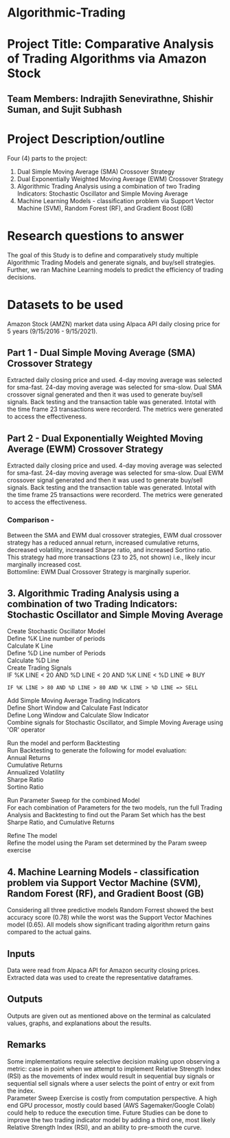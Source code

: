 # Algorithmic-Trading

# Project Title: Comparative Analysis of Trading Algorithms via Amazon Stock

## Team Members: Indrajith Senevirathne, Shishir Suman, and Sujit Subhash

# Project Description/outline
Four (4) parts to the project:
1. Dual Simple Moving Average (SMA) Crossover Strategy
2. Dual Exponentially Weighted Moving Average (EWM) Crossover Strategy 
3. Algorithmic Trading Analysis using a combination of two Trading Indicators: Stochastic Oscillator and Simple Moving Average
4. Machine Learning Models - classification problem via Support Vector Machine (SVM), Random Forest (RF), and Gradient Boost (GB)

# Research questions to answer
The goal of this Study is to define and comparatively study multiple Algorithmic Trading Models and generate signals, and buy/sell strategies.
Further, we ran Machine Learning models to predict the efficiency of trading decisions.

# Datasets to be used
Amazon Stock (AMZN) market data using Alpaca API daily closing price for 5 years (9/15/2016 - 9/15/2021).

## Part 1 - Dual Simple Moving Average (SMA) Crossover Strategy
Extracted daily closing price and used. 4-day moving average was selected for sma-fast. 24-day moving average was selected for sma-slow. Dual SMA crossover signal generated and then it was used to generate buy/sell signals. Back testing and the transaction table was generated. Intotal with the time frame 23 transactions were recorderd. The metrics were generated to access the effectiveness.

## Part 2 - Dual Exponentially Weighted Moving Average (EWM) Crossover Strategy
Extracted daily closing price and used. 4-day moving average was selected for sma-fast. 24-day moving average was selected for sma-slow. Dual EWM crossover signal generated and then it was used to generate buy/sell signals. Back testing and the transaction table was generated. Intotal with the time frame 25 transactions were recorderd. The metrics were generated to access the effectiveness.

### Comparison - 
Between the SMA and EWM dual crossover strategies, EWM dual crossover strategy has a reduced annual return, increased cumulative returns, decreased volatility, increased Sharpe ratio, and increased Sortino ratio. This strategy had more transactions (23 to 25, not shown) i.e., likely incur marginally increased cost.  
Bottomline: EWM Dual Crossover Strategy is marginally superior.

## 3. Algorithmic Trading Analysis using a combination of two Trading Indicators: Stochastic Oscillator and Simple Moving Average  

Create Stochastic Oscillator Model    
    Define %K Line number of periods   
    Calculate K Line  
    Define %D Line number of Periods  
    Calculate %D Line  
    Create Trading Signals  
    IF %K LINE < 20 AND %D LINE < 20 AND %K LINE < %D LINE => BUY  

    IF %K LINE > 80 AND %D LINE > 80 AND %K LINE > %D LINE => SELL  

Add Simple Moving Average Trading Indicators  
    Define Short Window and Calculate Fast Indicator  
    Define Long Window and Calculate Slow Indicator  
    Combine signals for Stochastic Oscillator, and Simple Moving Average using 'OR' operator  

Run the model and perform Backtesting    
    Run Backtesting to  generate the following for model evaluation:  
        Annual Returns  
        Cumulative Returns  
        Annualized Volatility  
        Sharpe Ratio  
        Sortino Ratio  

Run Parameter Sweep for the combined Model  
    For each combination of Parameters for the two models, run the full Trading Analysis and Backtesting to find out the Param Set which has the best Sharpe Ratio, and Cumulative Returns  
    
Refine The model  
    Refine the model using the Param set determined by the Param sweep exercise  


## 4. Machine Learning Models - classification problem via Support Vector Machine (SVM), Random Forest (RF), and Gradient Boost (GB) 
Considering all three predictive models Random Forrest showed the best accuracy score (0.78) while the worst was the Support Vector Machines model (0.65). All models show significant trading algorithm return gains compared to the actual gains. 

## Inputs
Data were read from Alpaca API for Amazon security closing prices. Extracted data was used to create the representative dataframes.

## Outputs
Outputs are given out as mentioned above on the terminal as calculated values, graphs, and explanations about the results.

## Remarks
Some implementations require selective decision making upon observing a metric: case in point when we attempt to implement Relative Strength Index (RSI) as the movements of index would result in sequential buy signals or sequential sell signals where a  user selects the point of entry or exit from the index.   
Parameter Sweep Exercise is costly from computation perspective. A high end GPU processor, mostly could based (AWS Sagemaker/Google Colab) could help to reduce the execution time. 
Future Studies can be done to improve the two trading indicator model by adding a third one, most likely Relative Strength Index (RSI), and an ability to pre-smooth the curve.





